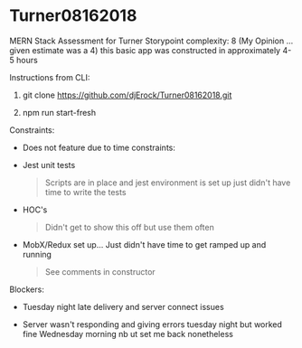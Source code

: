 # Turner08162018
MERN Stack Assessment for Turner 
Storypoint complexity: 8 (My Opinion ... given estimate was a 4)
this basic app was constructed in approximately 4-5 hours


Instructions from CLI:

1. git clone https://github.com/djErock/Turner08162018.git

2. npm run start-fresh


Constraints:

* Does not feature due to time constraints:

* Jest unit tests
    > Scripts are in place and jest environment is set up just didn't have time to write the tests

* HOC's
    > Didn't get to show this off but use them often

* MobX/Redux set up... Just didn't have time to get ramped up and running
    > See comments in constructor


Blockers: 

* Tuesday night late delivery and server connect issues 

* Server wasn't responding and giving errors tuesday night but worked fine Wednesday morning nb ut set me back nonetheless

